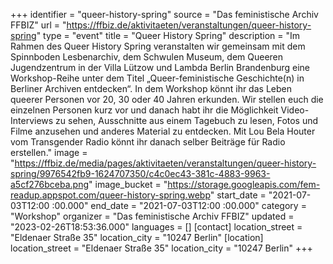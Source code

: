 +++
identifier = "queer-history-spring"
source = "Das feministische Archiv FFBIZ"
url = "https://ffbiz.de/aktivitaeten/veranstaltungen/queer-history-spring"
type = "event"
title = "Queer History Spring"
description = "Im Rahmen des Queer History Spring veranstalten wir gemeinsam mit dem Spinnboden Lesbenarchiv, dem Schwulen Museum, dem Queeren Jugendzentrum in der Villa Lützow und Lambda Berlin Brandenburg eine Workshop-Reihe unter dem Titel „Queer-feministische Geschichte(n) in Berliner Archiven entdecken“.
In dem Workshop könnt ihr das Leben queerer Personen vor 20, 30 oder 40 Jahren erkunden. Wir stellen euch die einzelnen Personen kurz vor und danach habt ihr die Möglichkeit Video-Interviews zu sehen, Ausschnitte aus einem Tagebuch zu lesen, Fotos und Filme anzusehen und anderes Material zu entdecken. Mit Lou Bela Houter vom Transgender Radio könnt ihr danach selber Beiträge für Radio erstellen."
image = "https://ffbiz.de/media/pages/aktivitaeten/veranstaltungen/queer-history-spring/9976542fb9-1624707350/c4c0ec43-381c-4883-9963-a5cf276bceba.png"
image_bucket = "https://storage.googleapis.com/fem-readup.appspot.com/queer-history-spring.webp"
start_date = "2021-07-03T12:00 :00.000"
end_date = "2021-07-03T12:00 :00.000"
category = "Workshop"
organizer = "Das feministische Archiv FFBIZ"
updated = "2023-02-26T18:53:36.000"
languages = []
[contact]
location_street = "Eldenaer Straße 35"
location_city = "10247 Berlin"
[location]
location_street = "Eldenaer Straße 35"
location_city = "10247 Berlin"
+++